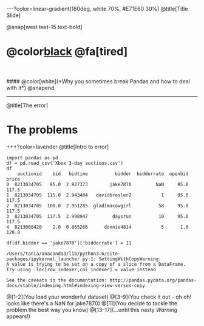 ---?color=linear-gradient(180deg, white 70%, #E71E60 30%)
@title[Title Slide]

@snap[west text-15 text-bold]
# @color[black](SettingwithCopyWarning)   @fa[tired]
<br>
<br>
#### @color[white](*Why you sometimes break Pandas and how to deal with it*)
@snapend


---
@title[The error]
# The problems
+++?color=lavender
@title[Intro to error]

```python3
import pandas as pd
df = pd.read_csv('Xbox 3-day auctions.csv')
df
    auctionid    bid   bidtime          bidder  bidderrate  openbid  price
0  8213034705   95.0  2.927373        jake7870         NaN     95.0  117.5
1  8213034705  115.0  2.943484   davidbresler2           1     95.0  117.5
2  8213034705  100.0  2.951285  gladimacowgirl          58     95.0  117.5
3  8213034705  117.5  2.998947         daysrus          10     95.0  117.5
4  8213060420    2.0  0.065266      donnie4814           5      1.0  120.0

df[df.bidder == 'jake7870']['bidderrate'] = 11

/Users/tania/anaconda3/lib/python3.6/site-packages/ipykernel_launcher.py:1: SettingWithCopyWarning: 
A value is trying to be set on a copy of a slice from a DataFrame.
Try using .loc[row_indexer,col_indexer] = value instead

See the caveats in the documentation: http://pandas.pydata.org/pandas-docs/stable/indexing.html#indexing-view-versus-copy
```

@[1-2](You load your wonderful dataset)
@[3-9](You check it out - oh oh! looks like there's a NaN for jake7870)
@[11](You decide to tackle the problem the best way you know)
@[13-17](...until this nasty *Warning* appears!)

